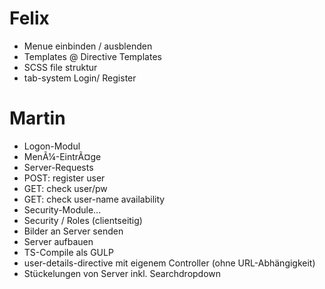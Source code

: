 # Felix

- Menue einbinden / ausblenden
- Templates @ Directive Templates
- SCSS file struktur
- tab-system Login/ Register


# Martin
- Logon-Modul
- MenÃ¼-EintrÃ¤ge
- Server-Requests
 - POST: register user
 - GET: check user/pw
 - GET: check user-name availability
 - Security-Module...
- Security / Roles (clientseitig)
- Bilder an Server senden
- Server aufbauen
- TS-Compile als GULP
- user-details-directive mit eigenem Controller (ohne URL-Abhängigkeit)
- Stückelungen von Server inkl. Searchdropdown

 
 
